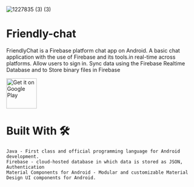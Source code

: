
    
![1227835 (3) (3)](https://user-images.githubusercontent.com/22853459/138696119-df889488-db55-410c-8c15-426885f2364f.png)


# Friendly-chat

FriendlyChat is a Firebase platform chat app on Android. A basic chat application with the use of Firebase and its tools.in real-time across platforms.
Allow users to sign in. Sync data using the Firebase Realtime Database and to Store binary files in Firebase

<p align="left">
<a href="https://play.google.com/store/apps/details?id=com.martialcoder.friendlychat">
    <img alt="Get it on Google Play"
        height="80"
        src="https://play.google.com/intl/en_us/badges/images/generic/en_badge_web_generic.png" />
</a>  

# Built With 🛠︎
    
    Java - First class and official programming language for Android development.
    Firebase - cloud-hosted database in which data is stored as JSON, Authentication
    Material Components for Android - Modular and customizable Material Design UI components for Android.
